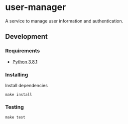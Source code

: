 # user-manager
A service to manage user information and authentication.

## Development

### Requirements
- [Python 3.8.1](https://realpython.com/intro-to-pyenv/)

### Installing
Install dependencies
```console
make install
```

### Testing
```console
make test
```
